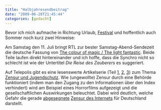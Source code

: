 ```yaml
---
title: "Halbjahresendbeitrag"
date: "2009-06-28T21:45:44"
categories: [gedacht]
---
```


Bevor ich mich aufmache in Richtung Urlaub, [Festival](http://www.rockharz.com/) und hoffentlich auch Sommer noch kurz zwei Hinweise:

Am Samstag den 11. Juli bringt RTL zur bester Samstag-Abend-Sendezeit die deutsche Fassung von [The colour of magic / The light fantastic](/2008/08/17/the-colour-of-magic/). Beide Teile laufen direkt hintereinander und ich hoffe, dass die Synchro nicht so schlecht ist wie der Untertitel *Die Reise des Zauberers* es suggeriert.

Auf Telepolis gibt es eine lesenswerte Artikelserie (Teil [1](http://www.heise.de/tp/r4/artikel/30/30145/1.html), [2](http://www.heise.de/tp/r4/artikel/30/30160/1.html), [3](http://www.heise.de/tp/r4/artikel/30/30161/1.html)) zum Thema [Zensur und Jugendschutz](/2009/04/19/dies-ist-nur-ein-beitrag-uber-zensur/). Wie (ungewollte) Zensur durch eine Behörde funktioniert (indem man den Zugang zu den Informationen über den Index verhindert) wird am Beispiel eines Horrorfilms aufgezeigt und die gesellschaftlichen Auswirkungen beleuchtet. Dabei wird deutlich, welche Gefahr die gerade [abgesegnete](http://www.hatmeinabgeordneterfuernetzsperrengestimmt.de/) [Zensur des Internets](http://mrtopf.de/blog/de/endlich-wir-sind-china/) für Deutschland darstellt.
